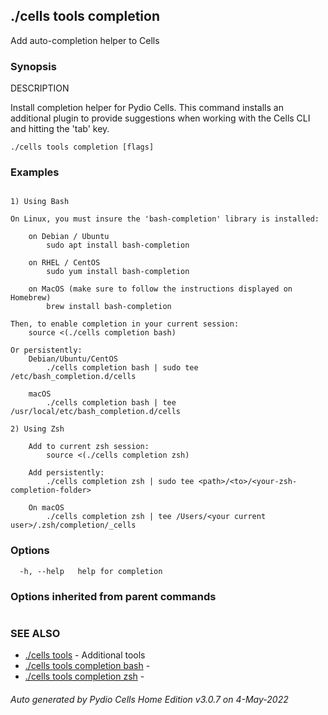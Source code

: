 ## ./cells tools completion

Add auto-completion helper to Cells

### Synopsis


DESCRIPTION

  Install completion helper for Pydio Cells.
  This command installs an additional plugin to provide suggestions when working with the Cells CLI and hitting the 'tab' key.


```
./cells tools completion [flags]
```

### Examples

```

1) Using Bash

On Linux, you must insure the 'bash-completion' library is installed:
	
	on Debian / Ubuntu
		sudo apt install bash-completion

	on RHEL / CentOS
		sudo yum install bash-completion

	on MacOS (make sure to follow the instructions displayed on Homebrew)
		brew install bash-completion

Then, to enable completion in your current session:
	source <(./cells completion bash)

Or persistently:
	Debian/Ubuntu/CentOS
		./cells completion bash | sudo tee /etc/bash_completion.d/cells

	macOS
		./cells completion bash | tee /usr/local/etc/bash_completion.d/cells

2) Using Zsh

	Add to current zsh session:
		source <(./cells completion zsh)

	Add persistently:
		./cells completion zsh | sudo tee <path>/<to>/<your-zsh-completion-folder>
	
	On macOS
		./cells completion zsh | tee /Users/<your current user>/.zsh/completion/_cells

```

### Options

```
  -h, --help   help for completion
```

### Options inherited from parent commands

```
```

### SEE ALSO

* [./cells tools](./cells-tools)	 - Additional tools
* [./cells tools completion bash](./cells-tools-completion-bash)	 - 
* [./cells tools completion zsh](./cells-tools-completion-zsh)	 - 

###### Auto generated by Pydio Cells Home Edition v3.0.7 on 4-May-2022
